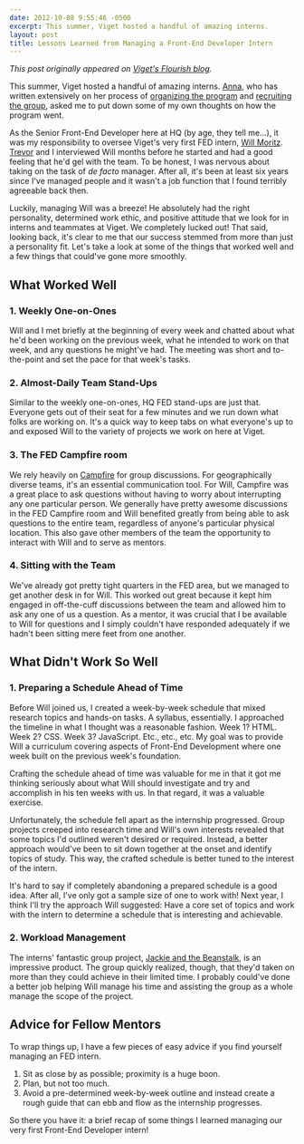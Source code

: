 ```yaml
---
date: 2012-10-08 9:55:46 -0500
excerpt: This summer, Viget hosted a handful of amazing interns.
layout: post
title: Lessons Learned from Managing a Front-End Developer Intern
---
```


_This post originally appeared on [Viget's Flourish blog](http://viget.com/flourish/lessons-learned-from-managing-a-front-end-developer-intern)._

This summer, Viget hosted a handful of amazing interns. [Anna](http://viget.com/about/team/alewis), who has written extensively on her process of [organizing the program](http://viget.com/flourish/how-to-start-an-internship-program) and [recruiting the group](http://viget.com/flourish/the-numbers-behind-internship-recruiting-infographic), asked me to put down some of my own thoughts on how the program went.

As the Senior Front-End Developer here at HQ (by age, they tell me…), it was my responsibility to oversee Viget's very first FED intern, [Will Moritz](https://twitter.com/willthefirst). [Trevor](http://viget.com/about/team/tdavis) and I interviewed Will months before he started and had a good feeling that he'd gel with the team. To be honest, I was nervous about taking on the task of _de facto_ manager. After all, it's been at least six years since I've managed people and it wasn't a job function that I found terribly agreeable back then.

Luckily, managing Will was a breeze! He absolutely had the right personality, determined work ethic, and positive attitude that we look for in interns and teammates at Viget. We completely lucked out! That said, looking back, it's clear to me that our success stemmed from more than just a personality fit. Let's take a look at some of the things that worked well and a few things that could've gone more smoothly.


## What Worked Well

### 1. Weekly One-on-Ones

Will and I met briefly at the beginning of every week and chatted about what he'd been working on the previous week, what he intended to work on that week, and any questions he might've had. The meeting was short and to-the-point and set the pace for that week's tasks.

### 2. Almost-Daily Team Stand-Ups

Similar to the weekly one-on-ones, HQ FED stand-ups are just that. Everyone gets out of their seat for a few minutes and we run down what folks are working on. It's a quick way to keep tabs on what everyone's up to and exposed Will to the variety of projects we work on here at Viget.

### 3. The FED Campfire room

We rely heavily on [Campfire](http://viget.com/extend/campfire-culture) for group discussions. For geographically diverse teams, it's an essential communication tool. For Will, Campfire was a great place to ask questions without having to worry about interrupting any one particular person. We generally have pretty awesome discussions in the FED Campfire room and Will benefited greatly from being able to ask questions to the entire team, regardless of anyone's particular physical location. This also gave other members of the team the opportunity to interact with Will and to serve as mentors.

### 4. Sitting with the Team

We've already got pretty tight quarters in the FED area, but we managed to get another desk in for Will. This worked out great because it kept him engaged in off-the-cuff discussions between the team and allowed him to ask any one of us a question. As a mentor, it was crucial that I be available to Will for questions and I simply couldn't have responded adequately if we hadn't been sitting mere feet from one another.


## What Didn't Work So Well

### 1. Preparing a Schedule Ahead of Time

Before Will joined us, I created a week-by-week schedule that mixed research topics and hands-on tasks. A syllabus, essentially. I approached the timeline in what I thought was a reasonable fashion. Week 1? HTML. Week 2? CSS. Week 3? JavaScript. Etc., etc., etc. My goal was to provide Will a curriculum covering aspects of Front-End Development where one week built on the previous week's foundation.

Crafting the schedule ahead of time was valuable for me in that it got me thinking seriously about what Will should investigate and try and accomplish in his ten weeks with us. In that regard, it was a valuable exercise.

Unfortunately, the schedule fell apart as the internship progressed. Group projects creeped into research time and Will's own interests revealed that some topics I'd outlined weren't desired or required. Instead, a better approach would've been to sit down together at the onset and identify topics of study. This way, the crafted schedule is better tuned to the interest of the intern.

It's hard to say if completely abandoning a prepared schedule is a good idea. After all, I've only got a sample size of one to work with! Next year, I think I'll try the approach Will suggested: Have a core set of topics and work with the intern to determine a schedule that is interesting and achievable.

### 2. Workload Management

The interns' fantastic group project, [Jackie and the Beanstalk](http://viget.com/flourish/jackie-and-the-beanstalk-the-interns-version), is an impressive product. The group quickly realized, though, that they'd taken on more than they could achieve in their limited time. I probably could've done a better job helping Will manage his time and assisting the group as a whole manage the scope of the project.


## Advice for Fellow Mentors

To wrap things up, I have a few pieces of easy advice if you find yourself managing an FED intern.

1. Sit as close by as possible; proximity is a huge boon.
2. Plan, but not too much.
3. Avoid a pre-determined week-by-week outline and instead create a rough guide that can ebb and flow as the internship progresses.

So there you have it: a brief recap of some things I learned managing our very first Front-End Developer intern!